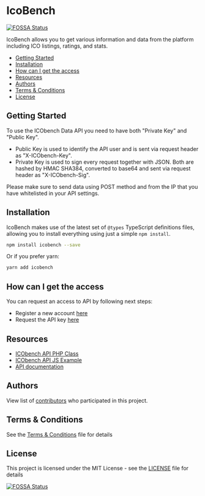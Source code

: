 # IcoBench

[![FOSSA Status](https://app.fossa.io/api/projects/git%2Bgithub.com%2Fdublicator%2Ficobench.svg?type=shield)](https://app.fossa.io/projects/git%2Bgithub.com%2Fdublicator%2Ficobench?ref=badge_shield)

IcoBench allows you to get various information and data from the platform including ICO listings, ratings, and stats.

- [Getting Started](#getting-started)
- [Installation](#installation)
- [How can I get the access](#how-can-i-get-the-access)
- [Resources](#resources)
- [Authors](#authors)
- [Terms & Conditions](#terms--conditions)
- [License](#license)

## Getting Started

To use the ICObench Data API you need to have both "Private Key" and "Public Key".

- Public Key is used to identify the API user and is sent via request header as "X-ICObench-Key".
- Private Key is used to sign every request together with JSON. Both are hashed by HMAC SHA384, converted to base64 and sent via request header as "X-ICObench-Sig".

Please make sure to send data using POST method and from the IP that you have whitelisted in your API settings.

## Installation

IcoBench makes use of the latest set of `@types` TypeScript definitions files, allowing you to install everything using just a
simple `npm install`.

```bash
npm install icobench --save
```

Or if you prefer yarn:

```bash
yarn add icobench
```

## How can I get the access

You can request an access to API by following next steps:

- Register a new account [here](https://icobench.com/register)
- Request the API key [here](https://icobench.com/developers)

## Resources

- [ICObench API PHP Class](https://github.com/ICObench/data-api/blob/master/ICObenchAPI.php)
- [ICObench API JS Example](https://github.com/ICObench/data-api/blob/master/ICObenchAPI.js)
- [API documentation](https://icobench.com/developers)

## Authors

View list of [contributors](https://github.com/dublicator/icobench/graphs/contributors) who participated in this project.

## Terms & Conditions

See the [Terms & Conditions](TERMS.md) file for details

## License

This project is licensed under the MIT License - see the [LICENSE](LICENSE) file for details

[![FOSSA Status](https://app.fossa.io/api/projects/git%2Bgithub.com%2Fdublicator%2Ficobench.svg?type=large)](https://app.fossa.io/projects/git%2Bgithub.com%2Fdublicator%2Ficobench?ref=badge_large)